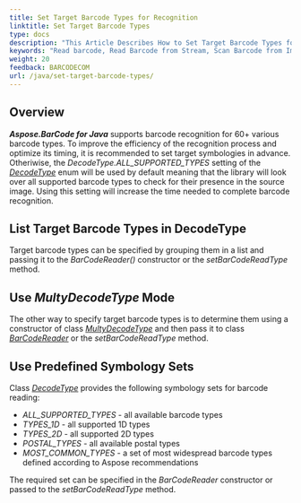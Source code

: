 ```yaml
---
title: Set Target Barcode Types for Recognition
linktitle: Set Target Barcode Types
type: docs
description: "This Article Describes How to Set Target Barcode Types for Recognition"
keywords: "Read barcode, Read Barcode from Stream, Scan Barcode from Image, Many Barcodes in One Image, Read PDF417 Barcode, Aspose.BarCode, Read Barcode Java"
weight: 20
feedback: BARCODECOM
url: /java/set-target-barcode-types/
---
```


## **Overview**
***Aspose.BarCode for Java*** supports barcode recognition for 60+ various barcode types. To improve the efficiency of the recognition process and optimize its timing, it is recommended to set target symbologies in advance. Otheriwise, the *DecodeType.ALL_SUPPORTED_TYPES* setting of the [*DecodeType*](https://reference.aspose.com/barcode/java/com.aspose.barcode.barcoderecognition/DecodeType) enum will be used by default meaning that the library will look over all supported barcode types to check for their presence in the source image. Using this setting will increase the time needed to complete barcode recognition. 

## **List Target Barcode Types in DecodeType**
Target barcode types can be specified by grouping them in a list and passing it to the *BarCodeReader()* constructor or the *setBarCodeReadType* method.  
  
<!--The following code snippet shows how to determine target barcode types (i.e. *Code 128*,*Code 39*, and *RM4SCC*) using [*DecodeType*](https://reference.aspose.com/barcode/java/com.aspose.barcode.barcoderecognition/DecodeType).
  
{{< highlight java>}}
using (BarCodeReader reader = new BarCodeReader($"{path}multiple_codes.png"))
{
    reader.SetBarCodeReadType(DecodeType.Code39Extended, DecodeType.Code128, DecodeType.RM4SCC);
    Console.WriteLine("ReadDecodeTypeList:");
    foreach (BarCodeResult result in reader.ReadBarCodes())
        Console.WriteLine($"{result.CodeTypeName}:{result.CodeText}");
}
{{< /highlight >}}-->

## Use ***MultyDecodeType* Mode**
The other way to specify target barcode types is to determine them using a constructor of class [*MultyDecodeType*](https://reference.aspose.com/barcode/java/com.aspose.barcode.barcoderecognition/MultyDecodeType) and then pass it to class [*BarCodeReader*](https://reference.aspose.com/barcode/java/com.aspose.barcode.barcoderecognition/BarCodeReader) or the *setBarCodeReadType* method.  
  
<!--The following code sample demonstrates how to set target symbologies (i.e. *Code 39*, *Code 128*, and *RM4SCC*) using [*MultyDecodeType*](https://reference.aspose.com/barcode/java/com.aspose.barcode.barcoderecognition/MultyDecodeType).
  
{{< highlight java>}}
using (BarCodeReader reader = new BarCodeReader($"{path}multiple_codes.png"))
{
    reader.SetBarCodeReadType(new MultyDecodeType(DecodeType.Code39Extended, DecodeType.Code128, DecodeType.RM4SCC));
    Console.WriteLine("ReadMultyDecodeType:");
    foreach (BarCodeResult result in reader.ReadBarCodes())
        Console.WriteLine($"{result.CodeTypeName}:{result.CodeText}");
}
{{< /highlight >}}-->

## **Use Predefined Symbology Sets**
Class [*DecodeType*](https://reference.aspose.com/barcode/java/com.aspose.barcode.barcoderecognition/DecodeType) provides the following symbology sets for barcode reading:
-	*ALL_SUPPORTED_TYPES* - all available barcode types
-	*TYPES_1D* - all supported 1D types
-	*TYPES_2D* - all supported 2D types
-	*POSTAL_TYPES* - all available postal types
-	*MOST_COMMON_TYPES* - a set of most widespread barcode types defined according to Aspose recommendations

The required set can be specified in the *BarCodeReader* constructor or passed to the *setBarCodeReadType* method.
  
<!--The following code snippet shows how to work with the *TYPES_2D* set.
  
{{< highlight java>}}
using (BarCodeReader reader = new BarCodeReader($"{path}multiple_codes.png", DecodeType.Types2D))
{
    Console.WriteLine("ReadTypes2D:");
    foreach (BarCodeResult result in reader.ReadBarCodes())
        Console.WriteLine($"{result.CodeTypeName}:{result.CodeText}");
}
{{< /highlight >}}-->
